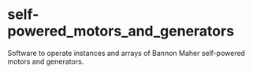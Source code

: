 # self-powered_motors_and_generators
Software to operate instances and arrays of Bannon Maher self-powered motors and generators.
